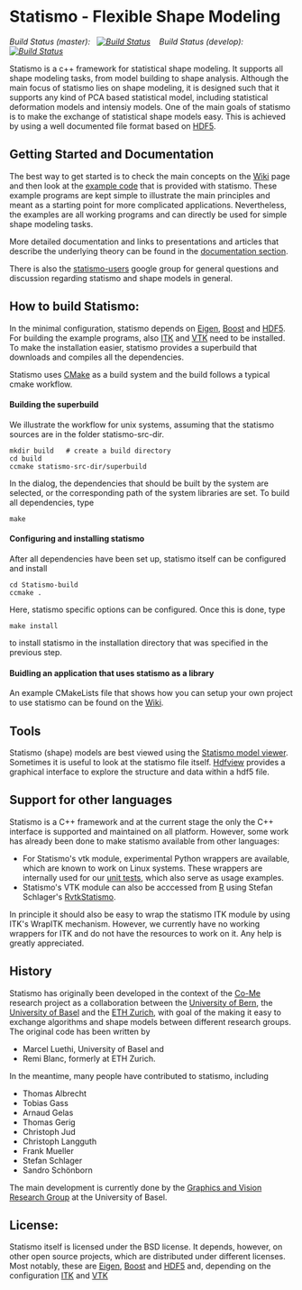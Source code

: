 # Statismo - Flexible Shape Modeling 

*Build Status (master): &nbsp; [![Build Status](https://travis-ci.org/statismo/statismo.svg?branch=master)](https://travis-ci.org/statismo/statismo) &nbsp;&nbsp; Build Status (develop): &nbsp; [![Build Status](https://travis-ci.org/statismo/statismo.svg?branch=develop)](https://travis-ci.org/statismo/statismo)*


Statismo is a c++ framework for statistical shape modeling. It supports all shape modeling tasks, from model building to shape analysis. Although the main focus of statismo lies on shape modeling, it is designed such that it supports any kind of PCA based statistical model, including statistical deformation models and intensiy models. One of the main goals of statismo is to make the exchange of statistical shape models easy. This is achieved by using a well documented file format based on [HDF5](http://hdf5group.org).

## Getting Started and Documentation

The best way to get started is to check the main concepts on the [Wiki](https://github.com/statismo/statismo/wiki) page and then look at the 
[example code](https://github.com/statismo/statismo/tree/master/Examples) that is provided with statismo.
These example programs are kept simple to illustrate the main principles and meant as a starting point for more complicated applications. Nevertheless, the examples are all working programs and can directly be used for simple shape modeling tasks.

More detailed documentation and links to presentations and articles that describe the underlying theory can be found in the 
[documentation section](https://github.com/statismo/statismo/wiki/Documentation).

There is also the [statismo-users](https://groups.google.com/forum/#!forum/statismo-users) google group for general questions and discussion regarding statismo and shape models in general.

## How to build Statismo:

In the minimal configuration, statismo depends on [Eigen](http://eigen.tuxfamily.org), [Boost](http://www.boost.org) and [HDF5](http://www.hdfgroup.org). For building the example programs, also [ITK](http://www.itk.org) and [VTK](http://www.vtk.org)  need to be installed. To make the installation easier, statismo provides a superbuild that downloads and compiles all the dependencies.

Statismo uses [CMake](http://www.cmake.org) as a build system and the build follows a typical cmake workflow. 

#### Building the superbuild 

We illustrate the workflow for unix systems, assuming that the statismo sources are in the folder statismo-src-dir. 

```
mkdir build   # create a build directory
cd build
ccmake statismo-src-dir/superbuild
```

In the dialog, the dependencies that should be built by the system are selected, or the corresponding path of the system libraries are set. To build all dependencies, type

```
make 
```


#### Configuring and installing statismo

After all dependencies have been set up, statismo itself can be configured and install
```
cd Statismo-build
ccmake .
```

Here, statismo specific options can be configured. Once this is done, type
```
make install
```
to install statismo in the installation directory that was specified in the previous step.

#### Buidling an application that uses statismo as a library

An example CMakeLists file that shows how you can setup your own project to use statismo can be
found on the [Wiki](https://github.com/statismo/statismo/wiki/compilation).


## Tools

Statismo (shape) models are best viewed using the [Statismo model viewer](https://github.com/statismo/statismo/wiki/Statismo%20Viewer).
Sometimes it is useful to look at the statismo file itself. [Hdfview](http://www.hdfgroup.org/products/java/hdfview/) provides a graphical interface  to explore the structure and data within a hdf5 file.

## Support for other languages

Statismo is a C++ framework and at the current stage the only the C++ interface is supported and maintained on all platform. However, some work has already been done to make statismo available from other languages: 

* For Statismo's vtk module, experimental Python wrappers are available, which are known to work on Linux systems. These wrappers are internally used for our [unit tests](https://github.com/statismo/statismo/tree/master/Tests/statismoTests), which also serve as usage examples.
* Statismo's VTK module can also be acccessed from [R](http://www.r-project.org) using Stefan Schlager's [RvtkStatismo](https://github.com/zarquon42b/RvtkStatismo). 

In principle it should also be easy to wrap the statismo ITK module by using ITK's WrapITK mechanism. However, we currently have no working wrappers for ITK and do not have the resources to work on it. Any help is greatly appreciated. 

## History

Statismo has originally been developed in the context of the [Co-Me](http://www.co-me.ch) research project as a collaboration between the [University of Bern](http://www.istb.unibe.ch), the [University of Basel](http://gravis.cs.unibas.ch) and the [ETH Zurich](http://www.vision.ee.ethz.ch/), with goal of the making it easy to exchange algorithms and shape models between different research groups. The original code has been written by 
* Marcel Luethi, University of Basel  and
* Remi Blanc, formerly at ETH Zurich.

In the meantime, many people have contributed to statismo, including
- Thomas Albrecht
- Tobias Gass
- Arnaud Gelas
- Thomas Gerig
- Christoph Jud
- Christoph Langguth
- Frank Mueller
- Stefan Schlager
- Sandro Schönborn


The main development is currently done by the [Graphics and Vision Research Group](http://gravis.cs.unibas.ch) at the University of Basel.

## License:

Statismo itself is licensed under the BSD license. It depends, however, on other open source projects, which are distributed under different licenses. Most notably, these are [Eigen](http://eigen.tuxfamily.org), [Boost](http://www.boost.org) and [HDF5](http://www.hdfgroup.org) and, depending on the configuration [ITK](http://www.itk.org) and [VTK](http://www.vtk.org)
